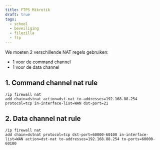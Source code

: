 ```yaml
---
title: FTPS Mikrotik
draft: true
tags:
  - school
  - beveiliging
  - filezilla
  - ftp
---
```


We moeten 2 verschillende NAT regels gebruiken:
- 1 voor de command channel
- 1 voor de data channel

## 1. Command channel nat rule
```shell
/ip firewall nat
add chain=dstnat action=dst-nat to-addresses=192.168.88.254 protocol=tcp in-interface-list=WAN dst-port=21
```

## 2. Data channel nat rule
```shell
/ip firewall nat
add chain=dstnat protocol=tcp dst-port=60000-60100 in-interface-list=WAN action=dst-nat to-addresses=192.168.88.254 to-ports=60000-60100
```